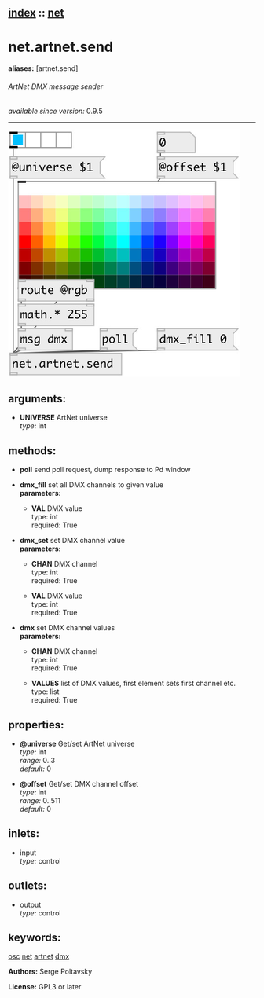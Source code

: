 [index](index.html) :: [net](category_net.html)
---

# net.artnet.send
**aliases:** [artnet.send]


###### ArtNet DMX message sender

*available since version:* 0.9.5

---




[![example](../examples/img/net.artnet.send.jpg)](../examples/pd/net.artnet.send.pd)



## arguments:

* **UNIVERSE**
ArtNet universe<br>
_type:_ int<br>



## methods:

* **poll**
send poll request, dump response to Pd window<br>

* **dmx_fill**
set all DMX channels to given value<br>
  __parameters:__
  - **VAL** DMX value<br>
    type: int <br>
    required: True <br>

* **dmx_set**
set DMX channel value<br>
  __parameters:__
  - **CHAN** DMX channel<br>
    type: int <br>
    required: True <br>

  - **VAL** DMX value<br>
    type: int <br>
    required: True <br>

* **dmx**
set DMX channel values<br>
  __parameters:__
  - **CHAN** DMX channel<br>
    type: int <br>
    required: True <br>

  - **VALUES** list of DMX values, first element sets first channel etc.<br>
    type: list <br>
    required: True <br>




## properties:

* **@universe** 
Get/set ArtNet universe<br>
_type:_ int<br>
_range:_ 0..3<br>
_default:_ 0<br>

* **@offset** 
Get/set DMX channel offset<br>
_type:_ int<br>
_range:_ 0..511<br>
_default:_ 0<br>



## inlets:

* input<br>
_type:_ control



## outlets:

* output<br>
_type:_ control



## keywords:

[osc](keywords/osc.html)
[net](keywords/net.html)
[artnet](keywords/artnet.html)
[dmx](keywords/dmx.html)






**Authors:** Serge Poltavsky




**License:** GPL3 or later






